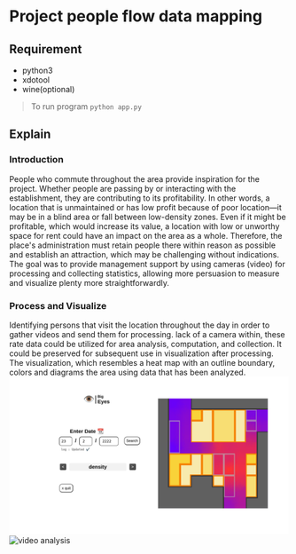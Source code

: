 # Project people flow data mapping
## Requirement
- python3
- xdotool
- wine(optional)


> To run program
`python app.py`

## Explain
### Introduction
People who commute throughout the area provide inspiration for the project. Whether people are passing by or interacting with the establishment, they are contributing to its profitability. In other words, a location that is unmaintained or has low profit because of poor location—it may be in a blind area or fall between low-density zones. Even if it might be profitable, which would increase its value, a location with low or unworthy space for rent could have an impact on the area as a whole. Therefore, the place's administration must retain people there within reason as possible and establish an attraction, which may be challenging without indications. The goal was to provide management support by using cameras (video) for processing and collecting statistics, allowing more persuasion to measure and visualize plenty more straightforwardly.
### Process and Visualize
Identifying persons that visit the location throughout the day in order to gather videos and send them for processing. lack of a camera within, these rate data could be utilized for area analysis, computation, and collection. It could be preserved for subsequent use in visualization after processing. The visualization, which resembles a heat map with an outline boundary, colors and diagrams the area using data that has been analyzed.
![density](https://github.com/CanEyesSee/Flow-Map-by-Video-Project-BigEyes-/blob/444e362a4f45da124c6b8c3ca07cc4017865253c/readme%20folder/density%20display.png)
![video analysis](https://github.com/CanEyesSee/Flow-Map-by-Video-Project-BigEyes-/blob/444e362a4f45da124c6b8c3ca07cc4017865253c/readme%20folder/)